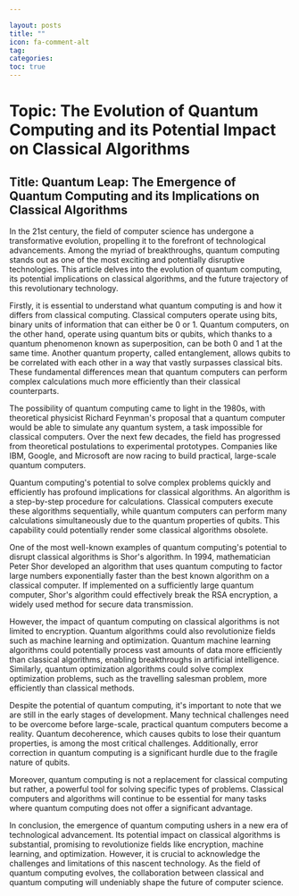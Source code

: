 ```yaml
---

layout: posts
title: ""
icon: fa-comment-alt
tag: 
categories: 
toc: true
---
```



# Topic: The Evolution of Quantum Computing and its Potential Impact on Classical Algorithms

## Title: Quantum Leap: The Emergence of Quantum Computing and its Implications on Classical Algorithms

In the 21st century, the field of computer science has undergone a transformative evolution, propelling it to the forefront of technological advancements. Among the myriad of breakthroughs, quantum computing stands out as one of the most exciting and potentially disruptive technologies. This article delves into the evolution of quantum computing, its potential implications on classical algorithms, and the future trajectory of this revolutionary technology.

Firstly, it is essential to understand what quantum computing is and how it differs from classical computing. Classical computers operate using bits, binary units of information that can either be 0 or 1. Quantum computers, on the other hand, operate using quantum bits or qubits, which thanks to a quantum phenomenon known as superposition, can be both 0 and 1 at the same time. Another quantum property, called entanglement, allows qubits to be correlated with each other in a way that vastly surpasses classical bits. These fundamental differences mean that quantum computers can perform complex calculations much more efficiently than their classical counterparts.

The possibility of quantum computing came to light in the 1980s, with theoretical physicist Richard Feynman's proposal that a quantum computer would be able to simulate any quantum system, a task impossible for classical computers. Over the next few decades, the field has progressed from theoretical postulations to experimental prototypes. Companies like IBM, Google, and Microsoft are now racing to build practical, large-scale quantum computers.

Quantum computing's potential to solve complex problems quickly and efficiently has profound implications for classical algorithms. An algorithm is a step-by-step procedure for calculations. Classical computers execute these algorithms sequentially, while quantum computers can perform many calculations simultaneously due to the quantum properties of qubits. This capability could potentially render some classical algorithms obsolete.

One of the most well-known examples of quantum computing's potential to disrupt classical algorithms is Shor's algorithm. In 1994, mathematician Peter Shor developed an algorithm that uses quantum computing to factor large numbers exponentially faster than the best known algorithm on a classical computer. If implemented on a sufficiently large quantum computer, Shor's algorithm could effectively break the RSA encryption, a widely used method for secure data transmission.

However, the impact of quantum computing on classical algorithms is not limited to encryption. Quantum algorithms could also revolutionize fields such as machine learning and optimization. Quantum machine learning algorithms could potentially process vast amounts of data more efficiently than classical algorithms, enabling breakthroughs in artificial intelligence. Similarly, quantum optimization algorithms could solve complex optimization problems, such as the travelling salesman problem, more efficiently than classical methods.

Despite the potential of quantum computing, it's important to note that we are still in the early stages of development. Many technical challenges need to be overcome before large-scale, practical quantum computers become a reality. Quantum decoherence, which causes qubits to lose their quantum properties, is among the most critical challenges. Additionally, error correction in quantum computing is a significant hurdle due to the fragile nature of qubits. 

Moreover, quantum computing is not a replacement for classical computing but rather, a powerful tool for solving specific types of problems. Classical computers and algorithms will continue to be essential for many tasks where quantum computing does not offer a significant advantage.

In conclusion, the emergence of quantum computing ushers in a new era of technological advancement. Its potential impact on classical algorithms is substantial, promising to revolutionize fields like encryption, machine learning, and optimization. However, it is crucial to acknowledge the challenges and limitations of this nascent technology. As the field of quantum computing evolves, the collaboration between classical and quantum computing will undeniably shape the future of computer science.